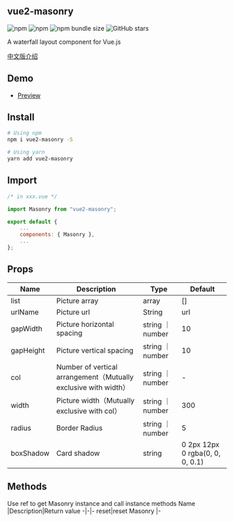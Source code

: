 ## vue2-masonry

<img alt="npm" src="https://img.shields.io/npm/v/vue2-masonry?style=flat-square">
<img alt="npm" src="https://img.shields.io/npm/dt/vue2-masonry?style=flat-square">
<img alt="npm bundle size" src="https://img.shields.io/bundlephobia/min/vue2-masonry?style=flat-square">
<img alt="GitHub stars" src="https://img.shields.io/github/stars/Miss-Sixty/vue2-masonry?style=flat-square">

<p>A waterfall layout component for Vue.js</p>
<a href="./README.zh-CN.md">中文版介绍</a>
 
## Demo
- [Preview](https://miss-sixty.github.io/vue2-masonry/)

## Install

```bash
# Using npm
npm i vue2-masonry -S

# Using yarn
yarn add vue2-masonry
```

## Import

```js
/* in xxx.vue */

import Masonry from "vue2-masonry";

export default {
    ...
    components: { Masonry },
    ...
};
```

## Props

| Name      | Description                                                     | Type             | Default                         |
| --------- | --------------------------------------------------------------- | ---------------- | ------------------------------- |
| list      | Picture array                                                   | array            | []                              |
| urlName   | Picture url                                                     | String           | url                             |
| gapWidth  | Picture horizontal spacing                                      | string ｜ number | 10                              |
| gapHeight | Picture vertical spacing                                        | string ｜ number | 10                              |
| col       | Number of vertical arrangement（Mutually exclusive with width） | string ｜ number | -                               |
| width     | Picture width（Mutually exclusive with col）                    | string ｜ number | 300                             |
| radius    | Border Radius                                                   | string ｜ number | 5                               |
| boxShadow | Card shadow                                                     | string           | 0 2px 12px 0 rgba(0, 0, 0, 0.1) |

## Methods

Use ref to get Masonry instance and call instance methods
Name |Description|Return value
-|-|-
reset|reset Masonry |-
